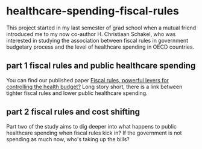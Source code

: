 # healthcare-spending-fiscal-rules
This project started in my last semester of grad school when a mutual friend introduced me to my now co-author H. Christiaan Schakel, who was interested in studying the association between fiscal rules in government budgetary process and the level of healthcare spending in OECD countries.

## part 1 fiscal rules and public healthcare spending
You can find our published paper [Fiscal rules, powerful levers for controlling the health budget?](https://link.springer.com/epdf/10.1186/s12889-018-5198-y?author_access_token=lOzjNllXItyIbE4XHfC9YG_BpE1tBhCbnbw3BuzI2RMwC__W78PyMdgSluYITE9HEbGIf7pbCd6qEw-l8xfUCgn_pkhYbjFmdct0AXwFgV0vMybY2R9HtPJID_hONfKtKzrqpJ6tlIo4wbeBzMSFMA%3D%3D) Long story short, there is a link between tighter fiscal rules and lower public healthcare spending.

## part 2 fiscal rules and cost shifting
Part two of the study aims to dig deeper into what happens to public healthcare spending when fiscal rules kick in? If the government is not spending as much now, who's taking up the bills?
